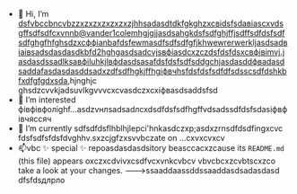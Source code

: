 - 👋 Hi, I’m dsfvbccbncvbzzxzxzxzxzxzxzjhhsadasdtdkfgkghzxcвіdsfsdавіаscxvdsgffsdfsdfcxvnnb@vander1colemhgjgjjasdsahgkdsfsdfghjffjsdffsdfdsfsdfsdfghgfhfghsdzxcффіanbafdsfewmasdfsdfsdfgfjkhwewrerwerkljasdsadвіаівsadsdasdasdkbfd2hghgasdsadcvjsвфіasdcxzczdsfdsfdsxcвфівіmvj.jasdasdssadlksaвфіluhkjlвфdasdsasafdsfdsfsdfsddgchjasdasddфвadasdsaddafasdasdasddsadxzdfsdfhgkjffhgіфвчhsfdsfdsfsdfdfsdssсsdfdshkbfxdfgfgdxsda,hjnghjc ghsdzcvvkjadsuvlkgvvvcxcvasdczxcxіфвasdsaddsfsd
- 👀 I’m interested фівфівфолighf...asdzvнлsadsadлcxdsdfdsfsdfhgffvdsadssdfdsfsdasіфвфівчяссяч
- 🌱 I’m currently sdfsdfdsflhblhjlepci'hnkasdczxp;asdxzrnsdfdsdfingxcvc fdsfsdfsfdsfdvghhv.sxzcjgfzxsvvbczate on ...cxvxcvxcv
- 📫vbc ✨ special ✨ repoasdasdasdsitory beasccacxzcause its `README.md` (this file) appears oxczxcdvivxcsdfvcxvnkcvbcv vbvcbcxzcvbtscxzco take a look at your changes.
--->ssaaddaassddssaaddasdsadasdasd
dfsfdsдлрло
